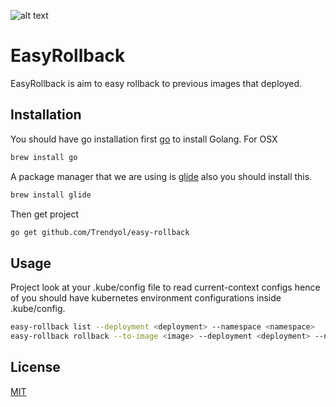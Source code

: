 ![alt text](https://img.icons8.com/nolan/2x/time-machine.png) 

# EasyRollback

EasyRollback is aim to easy rollback to previous images that  deployed.
## Installation

You should have go installation first [go](https://golang.org/dl/) to install Golang.
For OSX

```bash
brew install go
```
A package manager that we are using is [glide](https://github.com/Masterminds/glide) also you should install this.

```bash
brew install glide
```
Then get project

```bash
go get github.com/Trendyol/easy-rollback
```

## Usage
Project look at your .kube/config file to read current-context configs hence of you should have kubernetes environment configurations inside .kube/config.

```bash
easy-rollback list --deployment <deployment> --namespace <namespace>
easy-rollback rollback --to-image <image> --deployment <deployment> --namespace <namespace>
```

## License
[MIT](https://choosealicense.com/licenses/mit/)
